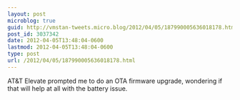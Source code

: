 ```yaml
---
layout: post
microblog: true
guid: http://vmstan-tweets.micro.blog/2012/04/05/187990005636018178.html
post_id: 3037342
date: 2012-04-05T13:48:04-0600
lastmod: 2012-04-05T13:48:04-0600
type: post
url: /2012/04/05/187990005636018178.html
---
```

AT&T Elevate prompted me to do an OTA firmware upgrade, wondering if that will help at all with the battery issue.
